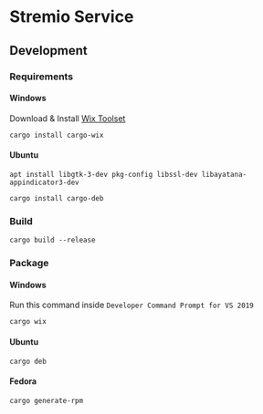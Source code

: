 # Stremio Service

## Development

### Requirements
#### Windows
Download & Install [Wix Toolset](https://github.com/wixtoolset/wix3/releases)  
```
cargo install cargo-wix
```

#### Ubuntu
```
apt install libgtk-3-dev pkg-config libssl-dev libayatana-appindicator3-dev
```
```
cargo install cargo-deb
```

### Build
```
cargo build --release
```

### Package

#### Windows
Run this command inside `Developer Command Prompt for VS 2019`
```
cargo wix
```

#### Ubuntu
```
cargo deb
```

#### Fedora
```
cargo generate-rpm
```